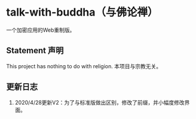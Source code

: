 # talk-with-buddha（与佛论禅）

一个加密应用的Web重制版。

## Statement 声明

This project has nothing to do with religion. 本项目与宗教无关。

## 更新日志

1. 2020/4/28更新V2：为了与标准版做出区别，修改了前缀，并小幅度修改界面。
